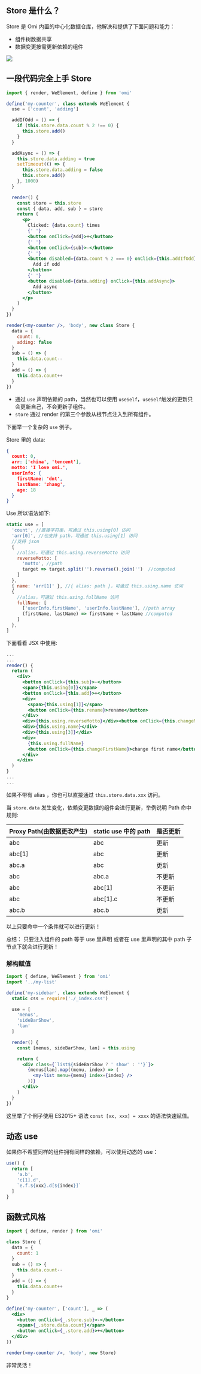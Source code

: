 ## Store 是什么？

Store 是 Omi 内置的中心化数据仓库，他解决和提供了下面问题和能力：

* 组件树数据共享
* 数据变更按需更新依赖的组件

![](https://github.com/Tencent/omi/raw/master/assets/store.cn.jpg)

## 一段代码完全上手 Store

```jsx
import { render, WeElement, define } from 'omi'

define('my-counter', class extends WeElement {
  use = ['count', 'adding']

  addIfOdd = () => {
    if (this.store.data.count % 2 !== 0) {
      this.store.add()
    }
  }

  addAsync = () => {
    this.store.data.adding = true
    setTimeout(() => {
      this.store.data.adding = false
      this.store.add()
    }, 1000)
  }

  render() {
    const store = this.store
    const { data, add, sub } = store
    return (
      <p>
        Clicked: {data.count} times
        {' '}
        <button onClick={add}>+</button>
        {' '}
        <button onClick={sub}>-</button>
        {' '}
        <button disabled={data.count % 2 === 0} onClick={this.addIfOdd}>
          Add if odd
        </button>
        {' '}
        <button disabled={data.adding} onClick={this.addAsync}>
          Add async
        </button>
      </p>
    )
  }
})

render(<my-counter />, 'body', new class Store {
  data = {
    count: 0,
    adding: false
  }
  sub = () => {
    this.data.count--
  }
  add = () => {
    this.data.count++
  }
})
```

* 通过 `use` 声明依赖的 path，当然也可以使用 `useSelf`，`useSelf`触发的更新只会更新自己，不会更新子组件。
* `store` 通过 render 的第三个参数从根节点注入到所有组件。

下面举一个复杂的 `use` 例子。

Store 里的 data:

```json
{
  count: 0,
  arr: ['china', 'tencent'],
  motto: 'I love omi.',
  userInfo: {
    firstName: 'dnt',
    lastName: 'zhang',
    age: 18
  }
}
```

Use 所以语法如下:

```jsx
static use = [
  'count', //直接字符串，可通过 this.using[0] 访问
  'arr[0]', //也支持 path，可通过 this.using[1] 访问
  //支持 json
  {
    //alias，可通过 this.using.reverseMotto 访问
    reverseMotto: [
      'motto', //path
      target => target.split('').reverse().join('')  //computed
    ]
  },
  { name: 'arr[1]' }, //{ alias: path }，可通过 this.using.name 访问
  {
    //alias，可通过 this.using.fullName 访问
    fullName: [
      ['userInfo.firstName', 'userInfo.lastName'], //path array
      (firstName, lastName) => firstName + lastName //computed
    ]
  },
]
```

下面看看 JSX 中使用:

```jsx
...
...
render() {
  return (
    <div>
      <button onClick={this.sub}>-</button>
      <span>{this.using[0]}</span>
      <button onClick={this.add}>+</button>
      <div>
        <span>{this.using[1]}</span>
        <button onClick={this.rename}>rename</button>
      </div>
      <div>{this.using.reverseMotto}</div><button onClick={this.changeMotto}>change motto</button>
      <div>{this.using.name}</div>
      <div>{this.using[3]}</div>
      <div>
        {this.using.fullName}
        <button onClick={this.changeFirstName}>change first name</button>
      </div>
    </div>
  )
}
...
...
```

如果不带有 alias ，你也可以直接通过 `this.store.data.xxx` 访问。


当 `store.data` 发生变化，依赖变更数据的组件会进行更新，举例说明 Path 命中规则:

| Proxy Path(由数据更改产生) | static use 中的 path | 是否更新 |
| ---------- | ---------- | -------- |
| abc        | abc        | 更新     |
| abc[1]     | abc        | 更新     |
| abc.a      | abc        | 更新     |
| abc        | abc.a      | 不更新   |
| abc        | abc[1]     | 不更新   |
| abc        | abc[1].c   | 不更新   |
| abc.b      | abc.b      | 更新     |

以上只要命中一个条件就可以进行更新！

总结： 只要注入组件的 path 等于 use 里声明 或者在 use 里声明的其中 path 子节点下就会进行更新！

### 解构赋值

```jsx
import { define, WeElement } from 'omi'
import '../my-list'

define('my-sidebar', class extends WeElement {
  static css = require('./_index.css')

  use = [
    'menus',
    'sideBarShow',
    'lan'
  ]

  render() {
    const [menus, sideBarShow, lan] = this.using

    return (
      <div class={`list${sideBarShow ? ' show' : ''}`}>
        {menus[lan].map((menu, index) => (
          <my-list menu={menu} index={index} />
        ))}
      </div>
    )
  }
})
```

这里举了个例子使用 ES2015+ 语法  `const [xx, xxx] = xxxx` 的语法快速赋值。

## 动态 use

如果你不希望同样的组件拥有同样的依赖，可以使用动态的 use：


```js
use() {
  return [
    'a.b',
    'c[1].d',
    `e.f.${xxx}.d[${index}]`
  ]
}
```

## 函数式风格 

```jsx
import { define, render } from 'omi'

class Store {
  data = {
    count: 1
  }
  sub = () => {
    this.data.count--
  }
  add = () => {
    this.data.count++
  }
}

define('my-counter', ['count'], _ => (
  <div>
    <button onClick={_.store.sub}>-</button>
    <span>{_.store.data.count}</span>
    <button onClick={_.store.add}>+</button>
  </div>
))

render(<my-counter />, 'body', new Store)
```

非常灵活！
